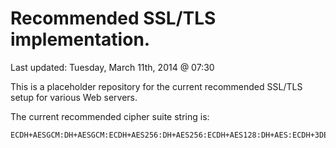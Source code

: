 Recommended SSL/TLS implementation.
===========

Last updated: Tuesday, March 11th, 2014 @ 07:30

This is a placeholder repository for the current recommended SSL/TLS setup for various Web servers.

The current recommended cipher suite string is:

```
ECDH+AESGCM:DH+AESGCM:ECDH+AES256:DH+AES256:ECDH+AES128:DH+AES:ECDH+3DES:DH+3DES:RSA+AESGCM:RSA+AES:RSA+3DES:!EXPORT:!DES40:!aNULL:!MD5:!DSS
```

